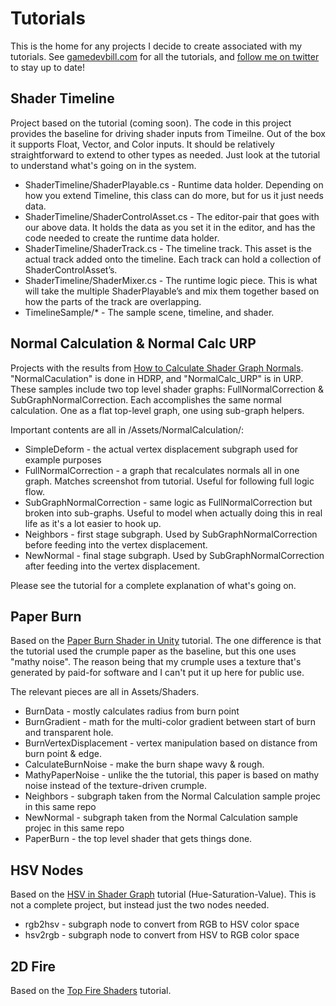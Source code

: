 # Tutorials

This is the home for any projects I decide to create associated with my tutorials.  See [gamedevbill.com](https://gamedevbill.com) for all the tutorials, and [follow me on twitter](https://twitter.com/gamedevbill) to stay up to date!

## Shader Timeline
Project based on the tutorial (coming soon).  The code in this project provides the baseline for driving shader inputs from Timeilne. Out of the box it supports Float, Vector, and Color inputs. It should be relatively straightforward to extend to other types as needed. Just look at the tutorial to understand what's going on in the system.

* ShaderTimeline/ShaderPlayable.cs - Runtime data holder. Depending on how you extend Timeline, this class can do more, but for us it just needs data.
* ShaderTimeline/ShaderControlAsset.cs - The editor-pair that goes with our above data. It holds the data as you set it in the editor, and has the code needed to create the runtime data holder.
* ShaderTimeline/ShaderTrack.cs - The timeline track. This asset is the actual track added onto the timeline. Each track can hold a collection of ShaderControlAsset’s.
* ShaderTimeline/ShaderMixer.cs - The runtime logic piece.  This is what will take the multiple ShaderPlayable’s and mix them together based on how the parts of the track are overlapping.
* TimelineSample/* - The sample scene, timeline, and shader.


## Normal Calculation & Normal Calc URP
Projects with the results from [How to Calculate Shader Graph Normals](https://gamedevbill.com/shader-graph-normal-calculation/).  "NormalCaculation" is done in HDRP, and "NormalCalc_URP" is in URP.  These samples include two top level shader graphs: FullNormalCorrection & SubGraphNormalCorrection.  Each accomplishes the same normal calculation.  One as a flat top-level graph, one using sub-graph helpers.  

Important contents are all in /Assets/NormalCalculation/:
* SimpleDeform - the actual vertex displacement subgraph used for example purposes
* FullNormalCorrection - a graph that recalculates normals all in one graph.  Matches screenshot from tutorial.  Useful for following full logic flow. 
* SubGraphNormalCorrection - same logic as FullNormalCorrection but broken into sub-graphs. Useful to model when actually doing this in real life as it's a lot easier to hook up.
* Neighbors - first stage subgraph. Used by SubGraphNormalCorrection before feeding into the vertex displacement.
* NewNormal - final stage subgraph. Used by SubGraphNormalCorrection after feeding into the vertex displacement.

Please see the tutorial for a complete explanation of what's going on. 

## Paper Burn
Based on the [Paper Burn Shader in Unity](https://gamedevbill.com/paper-burn-shader-in-unity/) tutorial.  The one difference is that the tutorial used the crumple paper as the baseline, but this one uses "mathy noise".  The reason being that my crumple uses a texture that's generated by paid-for software and I can't put it up here for public use.  

The relevant pieces are all in Assets/Shaders.  
* BurnData - mostly calculates radius from burn point
* BurnGradient - math for the multi-color gradient between start of burn and transparent hole.
* BurnVertexDisplacement - vertex manipulation based on distance from burn point & edge.
* CalculateBurnNoise - make the burn shape wavy & rough.
* MathyPaperNoise - unlike the the tutorial, this paper is based on mathy noise instead of the texture-driven crumple. 
* Neighbors - subgraph taken from the Normal Calculation sample projec in this same repo
* NewNormal - subgraph taken from the Normal Calculation sample projec in this same repo
* PaperBurn - the top level shader that gets things done. 

## HSV Nodes
Based on the [HSV in Shader Graph](https://gamedevbill.com/) tutorial (Hue-Saturation-Value).  This is not a complete project, but instead just the two nodes needed.

* rgb2hsv - subgraph node to convert from RGB to HSV color space
* hsv2rgb - subgraph node to convert from HSV to RGB color space

## 2D Fire
Based on the [Top Fire Shaders](https://youtu.be/8sJQvFA6GEI) tutorial.
